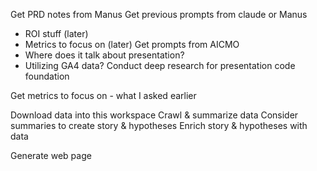Get PRD notes from Manus
Get previous prompts from claude or Manus
- ROI stuff (later)
- Metrics to focus on (later)
Get prompts from AICMO
- Where does it talk about presentation?
- Utilizing GA4 data?
Conduct deep research for presentation code foundation

Get metrics to focus on - what I asked earlier

Download data into this workspace
Crawl & summarize data
Consider summaries to create story & hypotheses
Enrich story & hypotheses with data

Generate web page